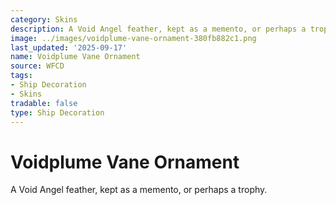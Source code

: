 ```yaml
---
category: Skins
description: A Void Angel feather, kept as a memento, or perhaps a trophy.
image: ../images/voidplume-vane-ornament-380fb882c1.png
last_updated: '2025-09-17'
name: Voidplume Vane Ornament
source: WFCD
tags:
- Ship Decoration
- Skins
tradable: false
type: Ship Decoration
---
```


# Voidplume Vane Ornament

A Void Angel feather, kept as a memento, or perhaps a trophy.

